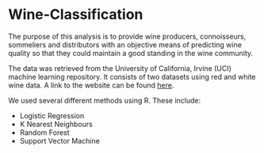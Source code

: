 # Wine-Classification

The purpose of this analysis is to provide wine producers, connoisseurs, sommeliers and distributors with an objective means of predicting wine quality so that they could maintain a good standing in the wine community.


The data was retrieved from the University of California, Irvine (UCI) machine learning repository. It consists of two datasets using red and white wine data. A link to the website can be found [here](https://archive.ics.uci.edu/ml/datasets/wine+quality).


We used several different methods using R. These include:
- Logistic Regression
- K Nearest Neighbours
- Random Forest
- Support Vector Machine
